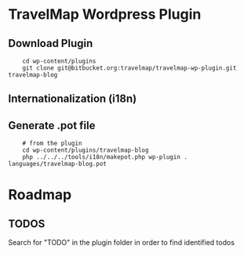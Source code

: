 # TravelMap Wordpress Plugin

## Download Plugin

```shell
	cd wp-content/plugins
	git clone git@bitbucket.org:travelmap/travelmap-wp-plugin.git travelmap-blog
```

## Internationalization (i18n)
## Generate .pot file

```shell
	# from the plugin
	cd wp-content/plugins/travelmap-blog
	php ../../../tools/i18n/makepot.php wp-plugin . languages/travelmap-blog.pot
```

# Roadmap
## TODOS
Search for "TODO" in the plugin folder in order to find identified todos